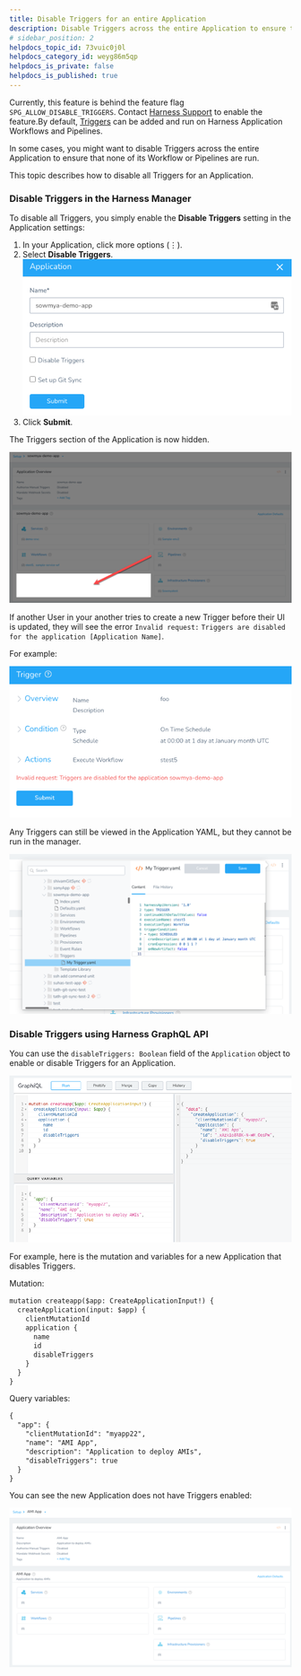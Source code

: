 ```yaml
---
title: Disable Triggers for an entire Application
description: Disable Triggers across the entire Application to ensure that none of its Workflow or Pipelines are run.
# sidebar_position: 2
helpdocs_topic_id: 73vuic0j0l
helpdocs_category_id: weyg86m5qp
helpdocs_is_private: false
helpdocs_is_published: true
---
```


Currently, this feature is behind the feature flag `SPG_ALLOW_DISABLE_TRIGGERS`. Contact [Harness Support](mailto:support@harness.io) to enable the feature.By default, [Triggers](add-a-trigger-2.md) can be added and run on Harness Application Workflows and Pipelines. 

In some cases, you might want to disable Triggers across the entire Application to ensure that none of its Workflow or Pipelines are run.

This topic describes how to disable all Triggers for an Application.

### Disable Triggers in the Harness Manager

To disable all Triggers, you simply enable the **Disable Triggers** setting in the Application settings:

1. In your Application, click more options (⋮).
2. Select **Disable Triggers**.![](./static/disable-triggers-for-an-entire-application-10.png)
3. Click **Submit**.

The Triggers section of the Application is now hidden.

![](./static/disable-triggers-for-an-entire-application-11.png)

If another User in your another tries to create a new Trigger before their UI is updated, they will see the error `Invalid request:` `Triggers are disabled for the application [Application Name]`.

For example:

![](./static/disable-triggers-for-an-entire-application-12.png)

Any Triggers can still be viewed in the Application YAML, but they cannot be run in the manager.

![](./static/disable-triggers-for-an-entire-application-13.png)

### Disable Triggers using Harness GraphQL API

You can use the `disableTriggers: Boolean` field of the `Application` object to enable or disable Triggers for an Application.

![](./static/disable-triggers-for-an-entire-application-14.png)

For example, here is the mutation and variables for a new Application that disables Triggers.

Mutation:


```
mutation createapp($app: CreateApplicationInput!) {  
  createApplication(input: $app) {  
    clientMutationId  
    application {  
      name  
      id  
      disableTriggers  
    }  
  }  
}
```
Query variables:


```
{  
  "app": {  
    "clientMutationId": "myapp22",  
    "name": "AMI App",  
    "description": "Application to deploy AMIs",  
    "disableTriggers": true  
  }  
}
```
You can see the new Application does not have Triggers enabled:

![](./static/disable-triggers-for-an-entire-application-15.png)